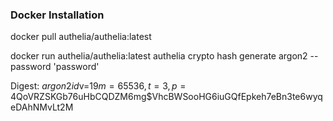 ### Docker Installation

docker pull authelia/authelia:latest


docker run authelia/authelia:latest authelia crypto hash generate argon2 --password 'password'

Digest: $argon2id$v=19$m=65536,t=3,p=4$QoVRZSKGb76uHbCQDZM6mg$VhcBWSooHG6iuGQfEpkeh7eBn3te6wyqeDAhNMvLt2M







